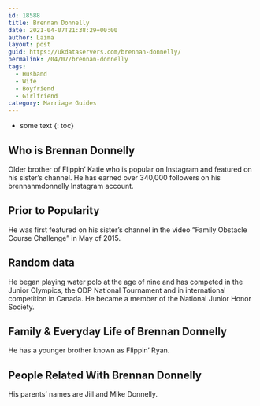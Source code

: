 ```yaml
---
id: 18588
title: Brennan Donnelly
date: 2021-04-07T21:38:29+00:00
author: Laima
layout: post
guid: https://ukdataservers.com/brennan-donnelly/
permalink: /04/07/brennan-donnelly
tags:
  - Husband
  - Wife
  - Boyfriend
  - Girlfriend
category: Marriage Guides
---
```


* some text
{: toc}


## Who is Brennan Donnelly
                  
                  
                  
Older brother of Flippin&#8217; Katie who is popular on Instagram and featured on his sister&#8217;s channel. He has earned over 340,000 followers on his brennanmdonnelly Instagram account.
                  
              
            
              
            
                
                
                
## Prior to Popularity
                  
                  
                  
He was first featured on his sister&#8217;s channel in the video &#8220;Family Obstacle Course Challenge&#8221; in May of 2015.
                  
              
            
              
            
                
                
                
## Random data
                  
                  
                  
He began playing water polo at the age of nine and has competed in the Junior Olympics, the ODP National Tournament and in international competition in Canada. He became a member of the National Junior Honor Society.
                  
              
            
              
            
                
                
                
## Family & Everyday Life of Brennan Donnelly
                  
                  
                  
He has a younger brother known as Flippin&#8217; Ryan. 
                  
              
            
              
            
                
                
                
## People Related With Brennan Donnelly
                  
                  
                  
His parents&#8217; names are Jill and Mike Donnelly.
                  
              
            
              
            
                
              
            
              
              
            
            
              
            
          
          
          